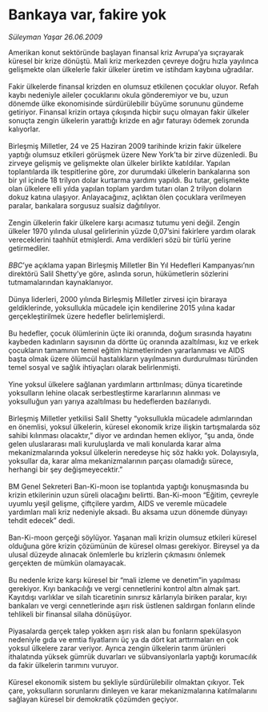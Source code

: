 # Bankaya var, fakire yok

*Süleyman Yaşar 26.06.2009*

<div class="taraf_structure_2col_1zq">
<div class="margen_n">



 <p>Amerikan konut sektöründe başlayan finansal kriz Avrupa’ya sıçrayarak küresel bir krize dönüştü. Mali kriz merkezden çevreye doğru hızla yayılınca gelişmekte olan ülkelerle fakir ülkeler üretim ve istihdam kaybına uğradılar. <br/><br/>Fakir ülkelerde finansal krizden en olumsuz etkilenen çocuklar oluyor. Refah kaybı nedeniyle aileler çocuklarını okula gönderemiyor ve bu, uzun dönemde ülke ekonomisinde sürdürülebilir büyüme sorununu gündeme getiriyor. Finansal krizin ortaya çıkışında hiçbir suçu olmayan fakir ülkeler sonuçta zengin ülkelerin yarattığı krizde en ağır faturayı ödemek zorunda kalıyorlar. <br/><br/>Birleşmiş Milletler, 24 ve 25 Haziran 2009 tarihinde krizin fakir ülkelere yaptığı olumsuz etkileri görüşmek üzere New York’ta bir zirve düzenledi. Bu zirveye gelişmiş ve gelişmekte olan ülkeler birlikte katıldılar. Yapılan toplantılarda ilk tespitlerine göre, zor durumdaki ülkelerin bankalarına son bir yıl içinde 18 trilyon dolar kurtarma yardımı yapıldı. Bu tutar, gelişmekte olan ülkelere elli yılda yapılan toplam yardım tutarı olan 2 trilyon doların dokuz katına ulaşıyor. Anlayacağınız, açlıktan ölen çocuklara verilmeyen paralar, bankalara sorgusuz sualsiz dağıtılıyor. <br/><br/>Zengin ülkelerin fakir ülkelere karşı acımasız tutumu yeni değil. Zengin ülkeler 1970 yılında ulusal gelirlerinin yüzde 0,07’sini fakirlere yardım olarak vereceklerini taahhüt etmişlerdi. Ama verdikleri sözü bir türlü yerine getirmediler.<i> <br/><br/>BBC</i>’ye açıklama yapan Birleşmiş Milletler Bin Yıl Hedefleri Kampanyası’nın direktörü Salil Shetty’ye göre, aslında sorun, hükümetlerin sözlerini tutmamalarından kaynaklanıyor. <br/><br/>Dünya liderleri, 2000 yılında Birleşmiş Milletler zirvesi için biraraya geldiklerinde, yoksullukla mücadele için kendilerine 2015 yılına kadar gerçekleştirilmek üzere hedefler belirlemişlerdi. <br/><br/>Bu hedefler, çocuk ölümlerinin üçte iki oranında, doğum sırasında hayatını kaybeden kadınların sayısının da dörtte üç oranında azaltılması, kız ve erkek çocukların tamamının temel eğitim hizmetlerinden yararlanması ve AIDS başta olmak üzere ölümcül hastalıkların yayılmasının durdurulması türünden temel sosyal ve sağlık ihtiyaçları olarak belirlenmişti. <br/><br/>Yine yoksul ülkelere sağlanan yardımların arttırılması; dünya ticaretinde yoksulların lehine olacak serbestleştirme kararlarının alınması ve yoksulluğun yarı yarıya azaltılması bu hedeflerden bazılarıydı. <br/><br/>Birleşmiş Milletler yetkilisi Salil Shetty “yoksullukla mücadele adımlarından en önemlisi, yoksul ülkelerin, küresel ekonomik krize ilişkin tartışmalarda söz sahibi kılınması olacaktır,” diyor ve ardından hemen ekliyor, “şu anda, önde gelen uluslararası mali kuruluşlarda ve mali konularda karar alma mekanizmalarında yoksul ülkelerin neredeyse hiç söz hakkı yok. Dolayısıyla, yoksullar da, karar alma mekanizmalarının parçası olamadığı sürece, herhangi bir şey değişmeyecektir.” <br/><br/>BM Genel Sekreteri Ban-Ki-moon ise toplantıda yaptığı konuşmasında bu krizin etkilerinin uzun süreli olacağını belirtti. Ban-Ki-moon “Eğitim, çevreyle uyumlu yeşil gelişme, çiftçilere yardım, AIDS ve veremle mücadele yardımları mali kriz nedeniyle aksadı. Bu aksama uzun dönemde dünyayı tehdit edecek” dedi. <br/><br/>Ban-Ki-moon gerçeği söylüyor. Yaşanan mali krizin olumsuz etkileri küresel olduğuna göre krizin çözümünün de küresel olması gerekiyor. Bireysel ya da ulusal düzeyde alınacak önlemlerle bu krizlerin çıkmasını önlemek gerçekten de mümkün olamayacak. <br/><br/>Bu nedenle krize karşı küresel bir “mali izleme ve denetim”in yapılması gerekiyor. Kıyı bankacılığı ve vergi cennetlerini kontrol altın almak şart. Kayıtdışı varlıklar ve silah ticaretinin sınırsız kârlarıyla biriken paralar, kıyı bankaları ve vergi cennetlerinde aşırı risk üstlenen saldırgan fonların elinde tehlikeli bir finansal silaha dönüşüyor. <br/><br/>Piyasalarda gerçek talep yokken aşırı risk alan bu fonların spekülasyon nedeniyle gıda ve emtia fiyatlarını üç ya da dört kat arttırmaları en çok yoksul ülkelere zarar veriyor. Ayrıca zengin ülkelerin tarım ürünleri ithalatında yüksek gümrük duvarları ve sübvansiyonlarla yaptığı korumacılık da fakir ülkelerin tarımını vuruyor. <br/><br/>Küresel ekonomik sistem bu şekliyle sürdürülebilir olmaktan çıkıyor. Tek çare, yoksulların sorunlarını dinleyen ve karar mekanizmalarına katılmalarını sağlayan küresel bir demokratik çözümden geçiyor.</p>
<br/>
<br/>
<br/>



<br/>


<div id="taraf_not">
</div>

</div>


</div>
